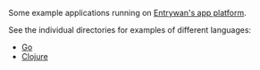Some example applications running on [Entrywan's app platform](https://www.entrywan.com/docs#apps).

See the individual directories for examples of different languages:

- [Go](/go)
- [Clojure](/clojure)
